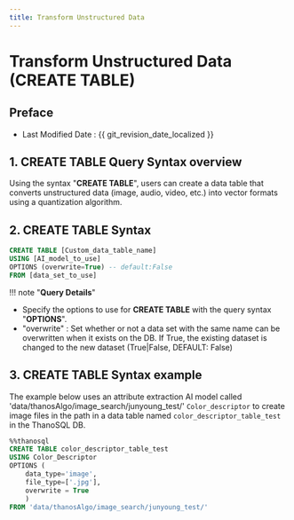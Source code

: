 ```yaml
---
title: Transform Unstructured Data
---
```


# **Transform Unstructured Data (CREATE TABLE)**

## Preface

- Last Modified Date : {{ git_revision_date_localized }}

## **1. CREATE TABLE Query Syntax overview**

Using the syntax "**CREATE TABLE**", users can create a data table that converts unstructured data (image, audio, video, etc.) into vector formats using a quantization algorithm.

## **2. CREATE TABLE Syntax**

```sql
CREATE TABLE [Custom_data_table_name]
USING [AI_model_to_use]
OPTIONS (overwrite=True) -- default:False
FROM [data_set_to_use]
```

!!! note "**Query Details**"

- Specify the options to use for **CREATE TABLE** with the query syntax "**OPTIONS**".
- "overwrite" : Set whether or not a data set with the same name can be overwritten when it exists on the DB. If True, the existing dataset is changed to the new dataset (True|False, DEFAULT: False)

## **3. CREATE TABLE Syntax example**

The example below uses an attribute extraction AI model called 'data/thanosAlgo/image_search/junyoung_test/' `Color_descriptor` to create image files in the path in a data table named `color_descriptor_table_test` in the ThanoSQL DB.

```sql
%%thanosql
CREATE TABLE color_descriptor_table_test
USING Color_Descriptor
OPTIONS (
    data_type='image',
    file_type=['.jpg'],
    overwrite = True
    )
FROM 'data/thanosAlgo/image_search/junyoung_test/'
```
